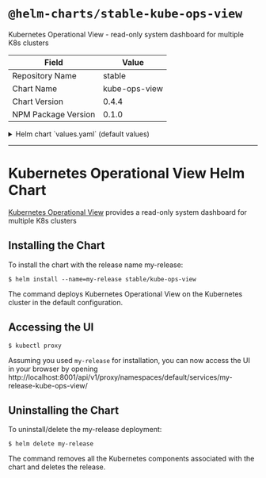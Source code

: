 # `@helm-charts/stable-kube-ops-view`

Kubernetes Operational View - read-only system dashboard for multiple K8s clusters

| Field               | Value         |
| ------------------- | ------------- |
| Repository Name     | stable        |
| Chart Name          | kube-ops-view |
| Chart Version       | 0.4.4         |
| NPM Package Version | 0.1.0         |

<details>

<summary>Helm chart `values.yaml` (default values)</summary>

```yaml
# Declare variables to be passed into your templates.
replicaCount: 1
image:
  repository: hjacobs/kube-ops-view
  tag: 0.8.1
  pullPolicy: IfNotPresent
service:
  # annotations:
  #   service.beta.kubernetes.io/aws-load-balancer-internal: "0.0.0.0/0"
  # labels:
  #   key: value
  type: ClusterIP
  externalPort: 80
  internalPort: 8080
resources:
  limits:
    cpu: 100m
    memory: 128Mi
  requests:
    cpu: 80m
    memory: 64Mi
ingress:
  enabled: false
  # hostname: kube-ops-view.local
  # annotations:
  #   kubernetes.io/ingress.class: nginx
  # tls:
  ## Secrets must be manually created in the namespace
  #   - secretName: kube-ops-view.local-tls
  #     hosts:
  #       - kube-ops-view.local
rbac:
  # If true, create & use RBAC resources
  create: false
  # Ignored if rbac.create is true
  serviceAccountName: default

## Additional pod labels
## ref: https://kubernetes.io/docs/concepts/overview/working-with-objects/labels/
podLabels: {}

# Add securityContext
securityContext: {}
```

</details>

---

# Kubernetes Operational View Helm Chart

[Kubernetes Operational View](https://github.com/hjacobs/kube-ops-view) provides a read-only system dashboard for multiple K8s clusters

## Installing the Chart

To install the chart with the release name my-release:

```console
$ helm install --name=my-release stable/kube-ops-view
```

The command deploys Kubernetes Operational View on the Kubernetes cluster in the default configuration.

## Accessing the UI

```console
$ kubectl proxy
```

Assuming you used `my-release` for installation, you can now access the UI in your browser by opening http://localhost:8001/api/v1/proxy/namespaces/default/services/my-release-kube-ops-view/

## Uninstalling the Chart

To uninstall/delete the my-release deployment:

```console
$ helm delete my-release
```

The command removes all the Kubernetes components associated with the chart and deletes the release.
